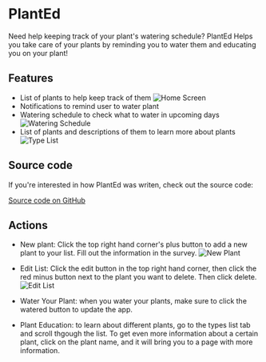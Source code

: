 # PlantEd

Need help keeping track of your plant's watering schedule? PlantEd Helps you take care of your plants by reminding you to water them and educating you on your plant!

## Features

+ List of plants to help keep track of them
![Home Screen](images/HomeScreen.png)
+ Notifications to remind user to water plant
+ Watering schedule to check what to water in upcoming days
![Watering Schedule](images/WateringSchedule.png)
+  List of plants and descriptions of them to learn more about plants
![Type List](images/TypeList.png)

## Source code

If you're interested in how PlantEd was writen, check out the source code:

[Source code on GitHub](https://github.com/jacqueraffe/PlantEdCD)


## Actions
+ New plant: Click the top right hand corner's plus button to add a new plant to your list. Fill out the information in the survey.
![New Plant](images/NewPlant.png)

+ Edit List: Click the edit button in the top right hand corner, then click the red minus button next to the plant you want to delete. Then click delete.
![Edit List](images/EditList.png)

+ Water Your Plant: when you water your plants, make sure to click the watered button to update the app.

+ Plant Education: to learn about different plants, go to the types list tab and scroll thgough the list. To get even more information about a certain plant, click on the plant name, and it will bring you to a page with more information.

